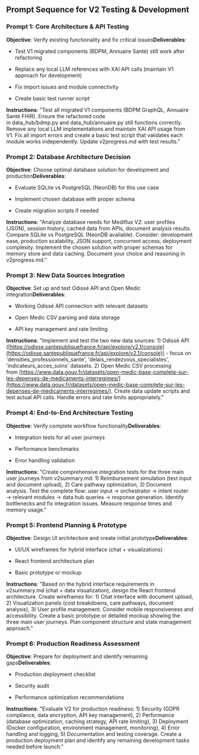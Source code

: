 Prompt Sequence for V2 Testing & Development
--------------------------------------------

### **Prompt 1: Core Architecture & API Testing**

**Objective**: Verify existing functionality and fix critical issues**Deliverables**:

*   Test V1 migrated components (BDPM, Annuaire Santé) still work after refactoring
    
*   Replace any local LLM references with XAI API calls (maintain V1 approach for development)
    
*   Fix import issues and module connectivity
    
*   Create basic test runner script
    

**Instructions**: "Test all migrated V1 components (BDPM GraphQL, Annuaire Santé FHIR). Ensure the refactored code in data\_hub/bdmp.py and data\_hub/annuaire.py still functions correctly. Remove any local LLM implementations and maintain XAI API usage from V1. Fix all import errors and create a basic test script that validates each module works independently. Update v2progress.md with test results."

### **Prompt 2: Database Architecture Decision**

**Objective**: Choose optimal database solution for development and production**Deliverables**:

*   Evaluate SQLite vs PostgreSQL (NeonDB) for this use case
    
*   Implement chosen database with proper schema
    
*   Create migration scripts if needed
    

**Instructions**: "Analyze database needs for Mediflux V2: user profiles (JSON), session history, cached data from APIs, document analysis results. Compare SQLite vs PostgreSQL (NeonDB available). Consider: development ease, production scalability, JSON support, concurrent access, deployment complexity. Implement the chosen solution with proper schemas for memory store and data caching. Document your choice and reasoning in v2progress.md."

### **Prompt 3: New Data Sources Integration**

**Objective**: Set up and test Odissé API and Open Medic integration**Deliverables**:

*   Working Odissé API connection with relevant datasets
    
*   Open Medic CSV parsing and data storage
    
*   API key management and rate limiting
    

**Instructions**: "Implement and test the two new data sources: 1) Odissé API ([https://odisse.santepubliquefrance.fr/api/explore/v2.1/console](https://odisse.santepubliquefrance.fr/api/explore/v2.1/console)) - focus on 'densities\_professionnels\_sante', 'delais\_rendezvous\_specialistes', 'indicateurs\_acces\_soins' datasets. 2) Open Medic CSV processing from [https://www.data.gouv.fr/datasets/open-medic-base-complete-sur-les-depenses-de-medicaments-interregimes/](https://www.data.gouv.fr/datasets/open-medic-base-complete-sur-les-depenses-de-medicaments-interregimes/). Create data update scripts and test actual API calls. Handle errors and rate limits appropriately."

### **Prompt 4: End-to-End Architecture Testing**

**Objective**: Verify complete workflow functionality**Deliverables**:

*   Integration tests for all user journeys
    
*   Performance benchmarks
    
*   Error handling validation
    

**Instructions**: "Create comprehensive integration tests for the three main user journeys from v2summary.md: 1) Reimbursement simulation (text input and document upload), 2) Care pathway optimization, 3) Document analysis. Test the complete flow: user input → orchestrator → intent router → relevant modules → data hub queries → response generation. Identify bottlenecks and fix integration issues. Measure response times and memory usage."

### **Prompt 5: Frontend Planning & Prototype**

**Objective**: Design UI architecture and create initial prototype**Deliverables**:

*   UI/UX wireframes for hybrid interface (chat + visualizations)
    
*   React frontend architecture plan
    
*   Basic prototype or mockup
    

**Instructions**: "Based on the hybrid interface requirements in v2summary.md (chat + data visualization), design the React frontend architecture. Create wireframes for: 1) Chat interface with document upload, 2) Visualization panels (cost breakdowns, care pathways, document analysis), 3) User profile management. Consider mobile responsiveness and accessibility. Create a basic prototype or detailed mockup showing the three main user journeys. Plan component structure and state management approach."

### **Prompt 6: Production Readiness Assessment**

**Objective**: Prepare for deployment and identify remaining gaps**Deliverables**:

*   Production deployment checklist
    
*   Security audit
    
*   Performance optimization recommendations
    

**Instructions**: "Evaluate V2 for production readiness: 1) Security (GDPR compliance, data encryption, API key management), 2) Performance (database optimization, caching strategy, API rate limiting), 3) Deployment (Docker configuration, environment management, monitoring), 4) Error handling and logging, 5) Documentation and testing coverage. Create a production deployment plan and identify any remaining development tasks needed before launch."